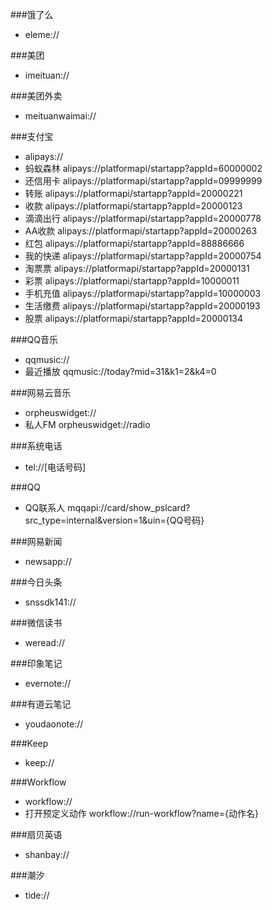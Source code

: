 
###饿了么

- eleme://

###美团

- imeituan://

###美团外卖

- meituanwaimai://

###支付宝
- alipays://
- 蚂蚁森林 alipays://platformapi/startapp?appId=60000002
- 还信用卡 alipays://platformapi/startapp?appId=09999999
- 转账 alipays://platformapi/startapp?appId=20000221
- 收款 alipays://platformapi/startapp?appId=20000123
- 滴滴出行 alipays://platformapi/startapp?appId=20000778
- AA收款 alipays://platformapi/startapp?appId=20000263
- 红包 alipays://platformapi/startapp?appId=88886666
- 我的快递 alipays://platformapi/startapp?appId=20000754
- 淘票票 alipays://platformapi/startapp?appId=20000131
- 彩票 alipays://platformapi/startapp?appId=10000011
- 手机充值 alipays://platformapi/startapp?appId=10000003
- 生活缴费 alipays://platformapi/startapp?appId=20000193
- 股票 alipays://platformapi/startapp?appId=20000134

###QQ音乐
- qqmusic://
- 最近播放 qqmusic://today?mid=31&k1=2&k4=0

###网易云音乐
- orpheuswidget://
- 私人FM orpheuswidget://radio

###系统电话
- tel://[电话号码]

###QQ
- QQ联系人 mqqapi://card/show_pslcard?src_type=internal&version=1&uin={QQ号码}

###网易新闻
- newsapp://

###今日头条
- snssdk141://

###微信读书
- weread://

###印象笔记
- evernote://

###有道云笔记
- youdaonote://

###Keep 
- keep://

###Workflow
- workflow://
- 打开预定义动作 workflow://run-workflow?name={动作名}

###扇贝英语
- shanbay://

###潮汐
- tide://


